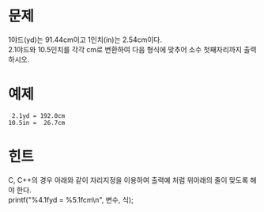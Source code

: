 # 문제
1야드(yd)는 91.44cm이고 1인치(in)는 2.54cm이다.   
2.1야드와 10.5인치를 각각 cm로 변환하여 다음 형식에 맞추어 소수 첫째자리까지 출력하시오.​

# 예제
```
 2.1yd = 192.0cm
10.5in =  26.7cm
```

# 힌트   
C, C++의 경우 아래와 같이 자리지정을 이용하여 출력예 처럼 위아래의 줄이 맞도록 해야 한다.   
printf("%4.1fyd = %5.1fcm\n", 변수, 식);
